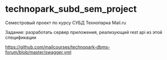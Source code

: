 # technopark_subd_sem_project

Семестровый проект по курсу СУБД Технопарка Mail.ru

Задание: разработать сервер приложения, реализующий rest api из этой спецификации

https://github.com/mailcourses/technopark-dbms-forum/blob/master/swagger.yml